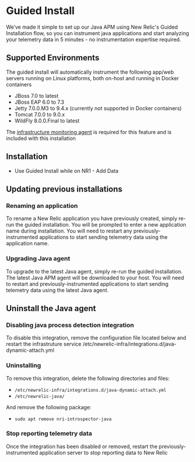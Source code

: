 # Guided Install

We’ve made it simple to set up our Java APM using New Relic's Guided Installation flow, so you can instrument java applications and start analyzing your telemetry data in 5 minutes - no instrumentation expertise required.​

## Supported Environments
The guided install will automatically instrument the following app/web servers running on Linux platforms, both on-host and running in Docker containers

- JBoss 7.0 to latest
- JBoss EAP 6.0 to 7.3
- Jetty 7.0.0.M3 to 9.4.x (currently not supported in Docker containers)
- Tomcat 7.0.0 to 9.0.x
- WildFly 8.0.0.Final to latest

The [infrastructure monitoring agent](https://docs.newrelic.com/docs/infrastructure/install-infrastructure-agent/get-started/install-infrastructure-agent/) is required for this feature and is included with this installation


## Installation
- Use Guided Install while on NR1 - Add Data

## Updating previous installations

### Renaming an application
To rename a New Relic application you have previously created, simply re-run the guided installation.  You will be prompted to enter a new application name during installation.  You will need to restart any previously-instrumented applications to start sending telemetry data using the application name.

### Upgrading Java agent
To upgrade to the latest Java agent, simply re-run the guided installation.  The latest Java APM agent will be downloaded to your host.  You will need to restart and previously-instrumented applications to start sending telemetry data using the latest Java agent.

## Uninstall the Java agent

### Disabling java process detection integration
To disable this integration, remove the configuration file located below and restart the infrastruture service
/etc/newrelic-infra/integrations.d/java-dynamic-attach.yml

### Uninstalling 
To remove this integration, delete the following directories and files:
- `/etc/newrelic-infra/integrations.d/java-dynamic-attach.yml`
- `/etc/newrelic-java/`

And remove the following package:
- `sudo apt remove nri-introspector-java`

### Stop reporting telemetry data
Once the integration has been disabled or removed, restart the previously-instrumented application server to stop reporting data to New Relic
